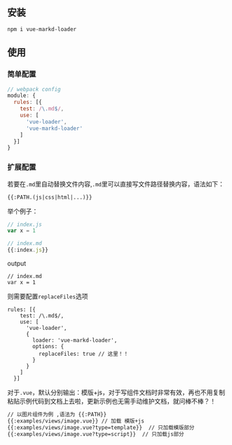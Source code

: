 ## 安装

```
npm i vue-markd-loader
```

## 使用

### 简单配置
```javascript
// webpack config
module: {
  rules: [{
    test: /\.md$/,
    use: [
      'vue-loader',
      'vue-markd-loader'
    ]
  }]
}
```

### 扩展配置

若要在`.md`里自动替换文件内容,`.md`里可以直接写文件路径替换内容，语法如下：

```
{{:PATH.(js|css|html|...)}}
```
举个例子：

```javascript
// index.js
var x = 1

```

```javascript
// index.md
{{:index.js}}
```

output

```
// index.md
var x = 1
```

则需要配置`replaceFiles`选项

```
rules: [{
    test: /\.md$/,
    use: [
      'vue-loader',
      {
        loader: 'vue-markd-loader',
        options: {
          replaceFiles: true // 这里！！
        }
      }
    ]
  }]
```

对于`.vue`，默认分别输出：模版+js，对于写组件文档时非常有效，再也不用复制粘贴示例代码到文档上去啦，更新示例也无需手动维护文档，就问棒不棒？！


```html
// 以图片组件为例 ,语法为 {{:PATH}}
{{:examples/views/image.vue}} // 加载 模版+js
{{:examples/views/image.vue?type=template}}  // 只加载模版部分
{{:examples/views/image.vue?type=script}}  // 只加载js部分

```
 
